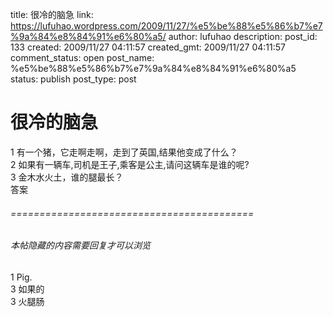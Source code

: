 title: 很冷的脑急
link: https://lufuhao.wordpress.com/2009/11/27/%e5%be%88%e5%86%b7%e7%9a%84%e8%84%91%e6%80%a5/
author: lufuhao
description: 
post_id: 133
created: 2009/11/27 04:11:57
created_gmt: 2009/11/27 04:11:57
comment_status: open
post_name: %e5%be%88%e5%86%b7%e7%9a%84%e8%84%91%e6%80%a5
status: publish
post_type: post

# 很冷的脑急

1 有一个猪，它走啊走啊，走到了英国,结果他变成了什么？  
2 如果有一辆车,司机是王子,乘客是公主,请问这辆车是谁的呢?   
3 金木水火土，谁的腿最长？  
答案 

###### ==========================================

###### 本帖隐藏的内容需要回复才可以浏览

1 Pig.  
3 如果的  
3 火腿肠